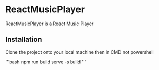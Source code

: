 # ReactMusicPlayer

ReactMusicPlayer is a React Music Player

## Installation

Clone the project onto your local machine then in CMD not powershell

'''bash
npm run build
serve -s build
'''

